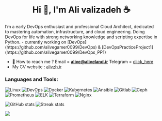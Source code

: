 <h1 align="center">Hi 👋, I'm Ali valizadeh ☕</h1>
I’m a early DevOps enthusiast and professional Cloud Architect, dedicated to mastering automation, infrastructure, and cloud engineering.
Doing DevOps for life with strong networking knowledge and scripting expertise in Python.
- currently working on [DevOps](https://github.com/alivegamer0099/DevOps) & [DevOpsPracticeProject1](https://github.com/alivegamer0099/DevOps_PP1)

- 💬 How to reach me ?
  Email = **alive@aliveland.ir**
  Telegram = [click_here](https://t.me/itsalivee)
- My CV website : <a href="https://alivzh.ir" target="_blank">alivzh.ir</a>
<h3 align="left">Languages and Tools:</h3>
<p><img src="https://img.shields.io/badge/linux-%23D42029?style=for-the-badge&amp;logo=linux&amp;logoColor=white" alt="Linux"> <img src="https://img.shields.io/badge/devops-0A66C2?style=for-the-badge&amp;logo=devops&amp;logoColor=white" alt="DevOps">  <img src="https://img.shields.io/badge/docker-%230db7ed.svg?style=for-the-badge&amp;logo=docker&amp;logoColor=white" alt="Docker">  <img src="https://img.shields.io/badge/kubernetes-%23326ce5.svg?style=for-the-badge&amp;logo=kubernetes&amp;logoColor=white" alt="Kubernetes">  <img src="https://img.shields.io/badge/ansible-%231A1918.svg?style=for-the-badge&amp;logo=ansible&amp;logoColor=white" alt="Ansible">  <img src="https://img.shields.io/badge/Gitlab-%235835CC.svg?style=for-the-badge&amp;logo=gitlab&amp;logoColor=white" alt="Gitlab"> <img src="https://img.shields.io/badge/Ceph-%23D42029?style=for-the-badge&amp;logo=Ceph&amp;logoColor=white" alt="Ceph"> <img src="https://img.shields.io/badge/Prometheus-%23D42029?style=for-the-badge&amp;logo=Prometheus&amp;logoColor=white" alt="Prometheus"> <img src="https://img.shields.io/badge/elk-%23009639.svg?style=for-the-badge&amp;logo=elk&amp;logoColor=white" alt="ELK">  <img src="https://img.shields.io/badge/terraform-%235835CC.svg?style=for-the-badge&amp;logo=terraform&amp;logoColor=white" alt="Terraform">  <img src="https://img.shields.io/badge/nginx-%23009639.svg?style=for-the-badge&amp;logo=nginx&amp;logoColor=white" alt="Nginx"></p>

<p><img src="https://github-readme-stats-git-masterrstaa-rickstaa.vercel.app/api?username=alivegamer0099&amp;theme=cobalt2&amp;show_icons=true&amp;card_width=495px" alt="GitHub stats">
<img src="https://github-readme-streak-stats.herokuapp.com/?user=alivegamer0099&amp;show_icons=true&amp;theme=tokyonight" alt="Streak stats">  </p>
<img src="https://github-readme-stats.vercel.app/api/top-langs/?username=alivegamer0099&langs_count=3&hide_title=true&hide_border=true" />

